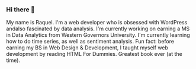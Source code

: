 ### Hi there 👋

<!--
**raquelocasio/raquelocasio** is a ✨ _special_ ✨ repository because its `README.md` (this file) appears on your GitHub profile.

Here are some ideas to get you started:

- 🔭 I’m currently working on ...
- 🌱 I’m currently learning ...
- 👯 I’m looking to collaborate on ...
- 🤔 I’m looking for help with ...
- 💬 Ask me about ...
- 📫 How to reach me: ...
- 😄 Pronouns: ...
- ⚡ Fun fact: ...
-->
My name is Raquel. I'm a web developer who is obsessed with WordPress andalso fascinated by data analysis.
I'm currently working on earning a MS in Data Analytics from Western Governors University.
I'm currently learning how to do time series, as well as sentiment analysis.
Fun fact: before earning my BS in Web Design & Development, I taught myself web development by reading HTML For Dummies. Greatest book ever (at the time).
